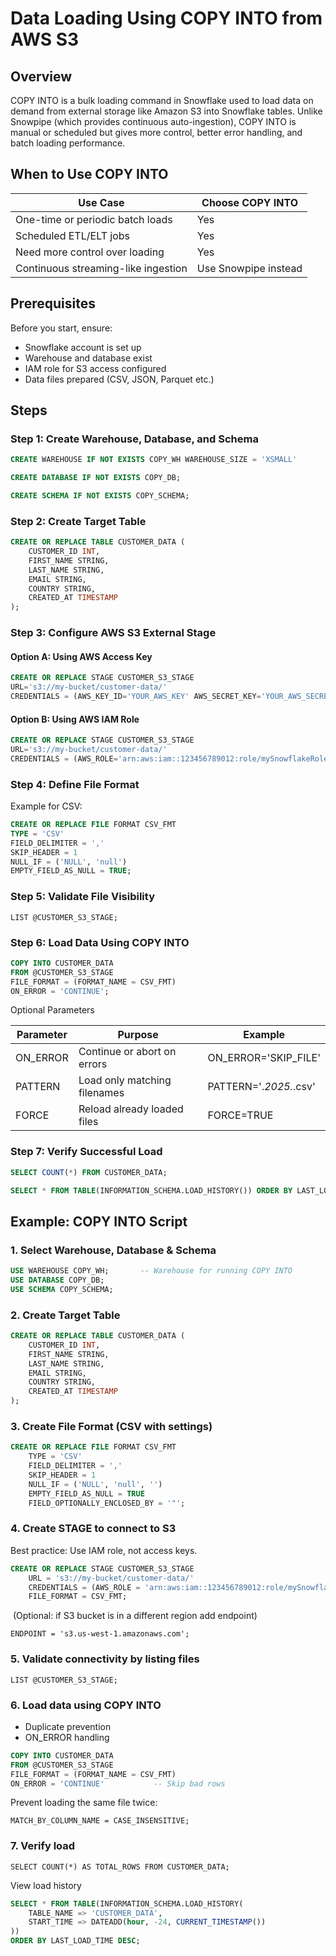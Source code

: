 # Data Loading Using COPY INTO from AWS S3

## Overview

COPY INTO is a bulk loading command in Snowflake used to load data on demand from external storage like Amazon S3 into Snowflake tables. Unlike Snowpipe (which provides continuous auto-ingestion), COPY INTO is manual or scheduled but gives more control, better error handling, and batch loading performance.

## When to Use COPY INTO

| Use Case                            | Choose COPY INTO     |
| ----------------------------------- | -------------------- |
| One-time or periodic batch loads    | Yes                  |
| Scheduled ETL/ELT jobs              | Yes                  |
| Need more control over loading      | Yes                  |
| Continuous streaming-like ingestion | Use Snowpipe instead |

## Prerequisites

Before you start, ensure:

- Snowflake account is set up
- Warehouse and database exist
- IAM role for S3 access configured
- Data files prepared (CSV, JSON, Parquet etc.)

## Steps

### Step 1: Create Warehouse, Database, and Schema

```sql
CREATE WAREHOUSE IF NOT EXISTS COPY_WH WAREHOUSE_SIZE = 'XSMALL' 

CREATE DATABASE IF NOT EXISTS COPY_DB;

CREATE SCHEMA IF NOT EXISTS COPY_SCHEMA;
```

### Step 2: Create Target Table

```sql
CREATE OR REPLACE TABLE CUSTOMER_DATA (
    CUSTOMER_ID INT,
    FIRST_NAME STRING,
    LAST_NAME STRING,
    EMAIL STRING,
    COUNTRY STRING,
    CREATED_AT TIMESTAMP
);
```


### Step 3: Configure AWS S3 External Stage

#### Option A: Using AWS Access Key 

```sql
CREATE OR REPLACE STAGE CUSTOMER_S3_STAGE
URL='s3://my-bucket/customer-data/'
CREDENTIALS = (AWS_KEY_ID='YOUR_AWS_KEY' AWS_SECRET_KEY='YOUR_AWS_SECRET');
```

#### Option B: Using AWS IAM Role 

```sql
CREATE OR REPLACE STAGE CUSTOMER_S3_STAGE
URL='s3://my-bucket/customer-data/'
CREDENTIALS = (AWS_ROLE='arn:aws:iam::123456789012:role/mySnowflakeRole');
```


### Step 4: Define File Format

Example for CSV:

```sql
CREATE OR REPLACE FILE FORMAT CSV_FMT
TYPE = 'CSV'
FIELD_DELIMITER = ','
SKIP_HEADER = 1
NULL_IF = ('NULL', 'null')
EMPTY_FIELD_AS_NULL = TRUE;
```

### Step 5: Validate File Visibility

`LIST @CUSTOMER_S3_STAGE;`

### Step 6: Load Data Using COPY INTO

```sql
COPY INTO CUSTOMER_DATA
FROM @CUSTOMER_S3_STAGE
FILE_FORMAT = (FORMAT_NAME = CSV_FMT)
ON_ERROR = 'CONTINUE';
```


Optional Parameters

| Parameter | Purpose                      | Example                |
| --------- | ---------------------------- | ---------------------- |
| ON_ERROR  | Continue or abort on errors  | ON_ERROR='SKIP_FILE'   |
| PATTERN   | Load only matching filenames | PATTERN='.*2025.*.csv' |
| FORCE     | Reload already loaded files  | FORCE=TRUE             |

### Step 7: Verify Successful Load

```sql
SELECT COUNT(*) FROM CUSTOMER_DATA;

SELECT * FROM TABLE(INFORMATION_SCHEMA.LOAD_HISTORY()) ORDER BY LAST_LOAD_TIME DESC;
```

## Example: COPY INTO Script

### 1. Select Warehouse, Database & Schema

```sql
USE WAREHOUSE COPY_WH;       -- Warehouse for running COPY INTO
USE DATABASE COPY_DB;
USE SCHEMA COPY_SCHEMA;
```

### 2. Create Target Table

```sql
CREATE OR REPLACE TABLE CUSTOMER_DATA (
    CUSTOMER_ID INT,
    FIRST_NAME STRING,
    LAST_NAME STRING,
    EMAIL STRING,
    COUNTRY STRING,
    CREATED_AT TIMESTAMP
);
```

### 3. Create File Format (CSV with settings)

```sql
CREATE OR REPLACE FILE FORMAT CSV_FMT
    TYPE = 'CSV'
    FIELD_DELIMITER = ','
    SKIP_HEADER = 1
    NULL_IF = ('NULL', 'null', '')
    EMPTY_FIELD_AS_NULL = TRUE
    FIELD_OPTIONALLY_ENCLOSED_BY = '"';
```

### 4. Create STAGE to connect to S3

Best practice: Use IAM role, not access keys.

```sql
CREATE OR REPLACE STAGE CUSTOMER_S3_STAGE
    URL = 's3://my-bucket/customer-data/'
    CREDENTIALS = (AWS_ROLE = 'arn:aws:iam::123456789012:role/mySnowflakeRole')
    FILE_FORMAT = CSV_FMT;
```

 (Optional: if S3 bucket is in a different region add endpoint)

`ENDPOINT = 's3.us-west-1.amazonaws.com';`

### 5. Validate connectivity by listing files

`LIST @CUSTOMER_S3_STAGE;`

### 6. Load data using COPY INTO

- Duplicate prevention
- ON_ERROR handling

```sql
COPY INTO CUSTOMER_DATA
FROM @CUSTOMER_S3_STAGE
FILE_FORMAT = (FORMAT_NAME = CSV_FMT)
ON_ERROR = 'CONTINUE'           -- Skip bad rows
```

Prevent loading the same file twice:

`MATCH_BY_COLUMN_NAME = CASE_INSENSITIVE;`

### 7. Verify load

`SELECT COUNT(*) AS TOTAL_ROWS FROM CUSTOMER_DATA;`

View load history

```sql
SELECT * FROM TABLE(INFORMATION_SCHEMA.LOAD_HISTORY(
    TABLE_NAME => 'CUSTOMER_DATA',
    START_TIME => DATEADD(hour, -24, CURRENT_TIMESTAMP())
))
ORDER BY LAST_LOAD_TIME DESC;
```
